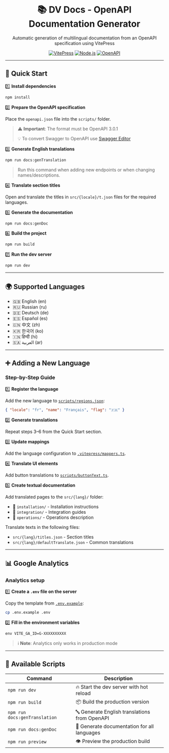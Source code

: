 <div align="center">

# 📚 DV Docs - OpenAPI Documentation Generator

Automatic generation of multilingual documentation from an OpenAPI specification using VitePress

[![VitePress](https://img.shields.io/badge/VitePress-1.6.3-646CFF?style=flat&logo=vite&logoColor=white)](https://vitepress.dev/)
[![Node.js](https://img.shields.io/badge/Node.js-22.x-339933?style=flat&logo=node.js&logoColor=white)](https://nodejs.org/)
[![OpenAPI](https://img.shields.io/badge/OpenAPI-3.0.1-6BA539?style=flat&logo=openapi-initiative&logoColor=white)](https://www.openapis.org/)

</div>

---

## 🚀 Quick Start

1️⃣ **Install dependencies**
   ```bash
   npm install
   ```

2️⃣ **Prepare the OpenAPI specification**

Place the `openapi.json` file into the `scripts/` folder.

> ⚠️ **Important**: The format must be OpenAPI 3.0.1
>
> 💡 To convert Swagger to OpenAPI use [Swagger Editor](https://editor.swagger.io/)

3️⃣ **Generate English translations**
   ```bash
   npm run docs:genTranslation
   ```

> Run this command when adding new endpoints or when changing names/descriptions.

4️⃣ **Translate section titles**

Open and translate the titles in `src/{locale}/t.json` files for the required languages.

5️⃣ **Generate the documentation**
   ```bash
   npm run docs:genDoc
   ```

6️⃣ **Build the project**
   ```bash
   npm run build
   ```

7️⃣ **Run the dev server**
   ```bash
   npm run dev
   ```
---

## 🌍 Supported Languages

- 🇬🇧 English (en)
- 🇷🇺 Russian (ru)
- 🇩🇪 Deutsch (de)
- 🇪🇸 Español (es)
- 🇨🇳 中文 (zh)
- 🇰🇷 한국어 (ko)
- 🇮🇳 हिन्दी (hi)
- 🇸🇦 العربية (ar)

---

## ➕ Adding a New Language

### Step-by-Step Guide

1️⃣ **Register the language**

Add the new language to [`scripts/regions.json`](scripts/regions.json):

```json
{ "locale": "fr", "name": "Français", "flag": "🇫🇷" }
```

2️⃣ **Generate translations**

Repeat steps 3–6 from the Quick Start section.

3️⃣ **Update mappings**

Add the language configuration to [`.vitepress/mappers.ts`](.vitepress/mappers.ts).

4️⃣ **Translate UI elements**

Add button translations to [`scripts/buttonText.ts`](scripts/buttonText.ts).

5️⃣ **Create textual documentation**

Add translated pages to the `src/{lang}/` folder:
- 📁 `installation/` - Installation instructions
- 📁 `integration/` - Integration guides
- 📁 `operations/` - Operations description

Translate texts in the following files:
- `src/{lang}/titles.json` - Section titles
- `src/{lang}/defaultTranslate.json` - Common translations

---

## 📊 Google Analytics

### Analytics setup

1️⃣ **Create a `.env` file on the server**

Copy the template from [`.env.example`](.env.example):

```bash
cp .env.example .env
```

2️⃣ **Fill in the environment variables**

```
env VITE_GA_ID=G-XXXXXXXXXX
```

> ℹ️ **Note**: Analytics only works in production mode

---

## 📝 Available Scripts

| Command | Description |
|---------|-------------|
| `npm run dev` | 🔥 Start the dev server with hot reload |
| `npm run build` | 📦 Build the production version |
| `npm run docs:genTranslation` | 🔤 Generate English translations from OpenAPI |
| `npm run docs:genDoc` | 📄 Generate documentation for all languages |
| `npm run preview` | 👁️ Preview the production build |
